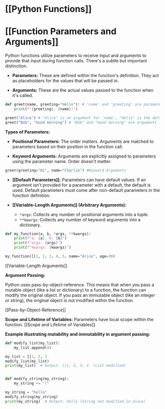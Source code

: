 # [[Python Functions]]
# [[Function Parameters and Arguments]] 
Python functions utilize parameters to receive input and arguments to provide that input during function calls.  There's a subtle but important distinction.

* **Parameters:** These are defined within the function's definition. They act as placeholders for the values that will be passed in.

* **Arguments:** These are the actual values passed to the function when it's called.


```python
def greet(name, greeting="Hello"): # 'name' and 'greeting' are parameters
    print(f"{greeting}, {name}!")

greet("Alice") # "Alice" is an argument for 'name', "Hello" is the default argument for 'greeting'
greet("Bob", "Good morning") # "Bob" and "Good morning" are arguments
```

**Types of Parameters:**

* **Positional Parameters:**  The order matters.  Arguments are matched to parameters based on their position in the function call.

* **Keyword Arguments:**  Arguments are explicitly assigned to parameters using the parameter name. Order doesn't matter.

```python
greet(greeting="Hi", name="Charlie") #Keyword Arguments
```

* **[[Default Parameters]]:**  Parameters can have default values. If an argument isn't provided for a parameter with a default, the default is used.  Default parameters must come after non-default parameters in the function definition.

* **[[Variable-Length Arguments]] (Arbitrary Arguments):**
    * `*args`:  Collects any number of positional arguments into a tuple.
    * `**kwargs`: Collects any number of keyword arguments into a dictionary.

```python
def my_function(a, b, *args, **kwargs):
    print(f"a: {a}, b: {b}")
    print(f"args: {args}")
    print(f"kwargs: {kwargs}")

my_function([[1, 2, 3, 4, 5, name="Alice", age=30)
```

[[Variable-Length Arguments]]

**Argument Passing:**

Python uses pass-by-object-reference.  This means that when you pass a mutable object (like a list or dictionary) to a function, the function can modify the original object.  If you pass an immutable object (like an integer or string), the original object is not modified within the function.

[[Pass-by-Object-Reference]]


**Scope and Lifetime of Variables:**  Parameters have local scope within the function.  [[Scope and Lifetime of Variables]]

**Example illustrating mutability and immutability in argument passing:**

```python
def modify_list(my_list):
    my_list.append(4)

my_list = [[1, 2, 3
modify_list(my_list)
print(my_list)  # Output: [[1, 2, 3, 4  (List modified)


def modify_string(my_string):
    my_string += "!"

my_string = "hello"
modify_string(my_string)
print(my_string)  # Output: hello (String not modified in place)
```
